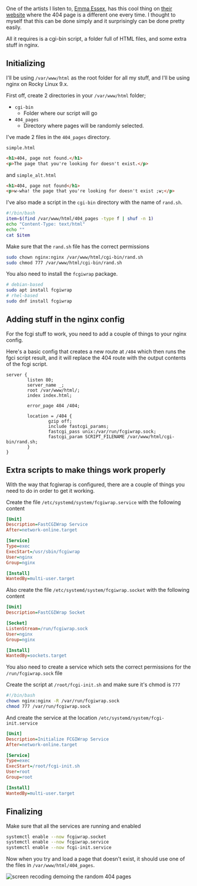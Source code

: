 One of the artists I listen to, [Emma Essex](https://halleylabs.com), has this cool thing on [their website](https://heckscaper.com) where the 404 page is a different one every time. I thought to myself that this can be done simply and it surprisingly can be done pretty easily.

All it requires is a cgi-bin script, a folder full of HTML files, and some extra stuff in nginx.

## Initializing

I'll be using `/var/www/html` as the root folder for all my stuff, and I'll be using nginx on Rocky Linux 9.x.

First off, create 2 directories in your `/var/www/html` folder;
- `cgi-bin`
  - Folder where our script will go
- `404_pages`
  - Directory where pages will be randomly selected.

I've made 2 files in the `404_pages` directory.

`simple.html`
```html
<h1>404, page not found.</h1>
<p>The page that you're looking for doesn't exist.</p>
```

and `simple_alt.html`
```html
<h1>404, page not found</h1>
<p>w-wha! the page that you're looking for doesn't exist ;w;</p>
```

I've also made a script in the `cgi-bin` directory with the name of `rand.sh`.
```bash
#!/bin/bash
item=$(find /var/www/html/404_pages -type f | shuf -n 1)
echo "Content-Type: text/html"
echo ""
cat $item
```

Make sure that the `rand.sh` file has the correct permissions
```bash
sudo chown nginx:nginx /var/www/html/cgi-bin/rand.sh
sudo chmod 777 /var/www/html/cgi-bin/rand.sh
```

You also need to install the `fcgiwrap` package.
```bash
# debian-based
sudo apt install fcgiwrap
# rhel-based
sudo dnf install fcgiwrap
```

## Adding stuff in the nginx config
For the fcgi stuff to work, you need to add a couple of things to your nginx config.

Here's a basic config that creates a new route at `/404` which then runs the fgci script result, and it will replace the 404 route with the output contents of the fcgi script.
```nginx
server {
        listen 80;
        server_name _;
        root /var/www/html/;
        index index.html;

        error_page 404 /404;

        location = /404 {
                gzip off;
                include fastcgi_params;
                fastcgi_pass unix:/var/run/fcgiwrap.sock;
                fastcgi_param SCRIPT_FILENAME /var/www/html/cgi-bin/rand.sh;
        }
}
```

## Extra scripts to make things work properly
With the way that fcgiwrap is configured, there are a couple of things you need to do in order to get it working.

Create the file `/etc/systemd/system/fcgiwrap.service` with the following content
```ini
[Unit]
Description=FastCGIWrap Service
After=network-online.target

[Service]
Type=exec
ExecStart=/usr/sbin/fcgiwrap
User=nginx
Group=nginx

[Install]
WantedBy=multi-user.target
```

Also create the file `/etc/systemd/system/fcgiwrap.socket` with the following content
```ini
[Unit]
Description=FastCGIWrap Socket

[Socket]
ListenStream=/run/fcgiwrap.sock
User=nginx
Group=nginx

[Install]
WantedBy=sockets.target
```

You also need to create a service which sets the correct permissions for the `/run/fcgiwrap.sock` file

Create the script at `/root/fcgi-init.sh` and make sure it's chmod is `777`
```bash
#!/bin/bash
chown nginx:nginx -R /var/run/fcgiwrap.sock
chmod 777 /var/run/fcgiwrap.sock
```

And create the service at the location `/etc/systemd/system/fcgi-init.service`
```ini
[Unit]
Description=Initialize FCGIWrap Service
After=network-online.target

[Service]
Type=exec
ExecStart=/root/fcgi-init.sh
User=root
Group=root

[Install]
WantedBy=multi-user.target
```

## Finalizing
Make sure that all the services are running and enabled
```bash
systemctl enable --now fcgiwrap.socket
systemctl enable --now fcgiwrap.service
systemctl enable --now fcgi-init.service
```

Now when you try and load a page that doesn't exist, it should use one of the files in `/var/www/html/404_pages`.

![screen recoding demoing the random 404 pages](https://res.kate.pet/upload/6f589ebeacbf/firefox_L2jr3k5cUu.gif)